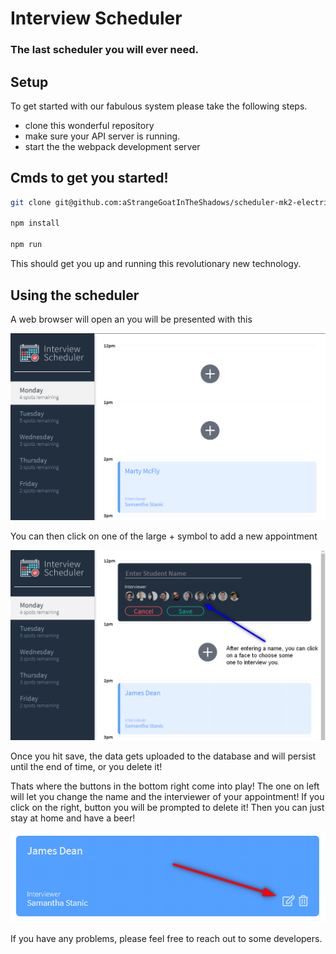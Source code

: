 # Interview Scheduler

### The last scheduler you will ever need.

## Setup

To get started with our fabulous system please take the following steps.

- clone this wonderful repository
- make sure your API server is running.
- start the the webpack development server

## Cmds to get you started!

```sh
git clone git@github.com:aStrangeGoatInTheShadows/scheduler-mk2-electricBoogaloo.git

npm install

npm run
```

This should get you up and running this revolutionary new technology.

## Using the scheduler

A web browser will open an you will be presented with this

<p><img alt="" src="./documentation/screenshots/landing.png" /></p>

You can then click on one of the large + symbol to add a new appointment

<p><img alt="" src="./documentation/screenshots/Form instructions.png" /></p>

Once you hit save, the data gets uploaded to the database and will persist until the end of time, or you delete it!

Thats where the buttons in the bottom right come into play! The one on left will let you change the name and the interviewer of your appointment! If you click on the right, button you will be prompted to delete it! Then you can just stay at home and have a beer!

<p><img alt="" src="./documentation/screenshots/Edit.png" /></p>

If you have any problems, please feel free to reach out to some developers.
